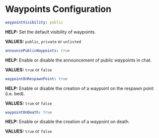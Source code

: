 # Waypoints Configuration

```yaml
waypointVisibility: public
```

**HELP:** Set the default visibility of waypoints.

**VALUES:** `public`, `private` or `unlisted`

```yaml
announcePublicWaypoints: true
```

**HELP:** Enable or disable the announcement of public waypoints in chat.

**VALUES:** `true` or `false`

```yaml
waypointOnRespawnPoint: true
```

**HELP:** Enable or disable the creation of a waypoint on the respawn point (i.e. bed).

**VALUES:** `true` or `false`

```yaml
waypointOnDeath: true
```

**HELP:** Enable or disable the creation of a waypoint on death.

**VALUES:** `true` or `false`

